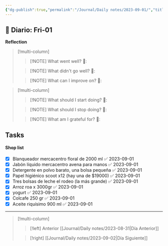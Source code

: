 ```yaml
---
{"dg-publish":true,"permalink":"/Journal/Daily notes/2023-09-01/","title":"2023-09-01","tags":["Daily"],"created":"2023-09-01T12:58:40.074-05:00","updated":"2023-09-01T19:31:08.348-05:00"}
---
```



## 📅 Diario: Fri-01


**Reflection**

> [!multi-column]
> 
> > [!NOTE] What went well?
> > 💭: 
> 
> > [!NOTE] What didn't go well?
> > 💭:
> 
> > [!NOTE] What can I improve on?
> > 💭:
> 

> [!multi-column]
> 
> > [!NOTE] What should I start doing?
> > 💭:
> 
> > [!NOTE] What should I stop doing?
> > 💭:
> 
> > [!NOTE] What am I grateful for?
> > 💭:
> 

## Tasks

#### Shop list 
- [x] Blanqueador mercacentro floral de 2000 ml ✅ 2023-09-01
- [x] Jabón líquido mercacentro avena para manos ✅ 2023-09-01
- [x] Detergente en polvo barato, una bolsa pequeña ✅ 2023-09-01
- [x] Papel higiénico scoot x12 (hay una de $19000) ✅ 2023-09-01
- [x] Tres bolsas de leche el rodeo (la más grande) ✅ 2023-09-01
- [x] Arroz roa x 3000gr ✅ 2023-09-01
- [x] yogurt ✅ 2023-09-01
- [x] Colcafe 250 gr ✅ 2023-09-01
- [x] Aceite riquísimo 900 ml ✅ 2023-09-01

- - - 
> [!multi-column]
> 
> > [!left]  Anterior
> > [[Journal/Daily notes/2023-08-31\|Día Anterior]]
> 
> > [!right]
> > [[Journal/Daily notes/2023-09-02\|Día Siguiente]]
> 